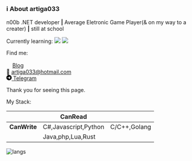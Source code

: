 ### ℹ About artiga033

n00b .NET developer **|** Average Eletronic Game Player(& on my way to a creater) **|** still at school 

Currently learning: ![](https://img.shields.io/badge/-Unity-%23444444?logo=Unity) ![](https://img.shields.io/badge/-Rust-%23444444?logo=Rust)

Find me:

<img width="16px" height="16px" src="https://blog.artiga.top/favicon.png" />[Blog](https://blog.artiga.top)<br/>
📧 [artiga033@hotmail.com](mailto:artiga033@hotmail.com)<br/>
<a target="_blank" href=https://t.me/artiga033><svg width="1em" height="1em" role="img" viewBox="0 0 24 24" xmlns="http://www.w3.org/2000/svg"><path d="M11.944 0A12 12 0 0 0 0 12a12 12 0 0 0 12 12 12 12 0 0 0 12-12A12 12 0 0 0 12 0a12 12 0 0 0-.056 0zm4.962 7.224c.1-.002.321.023.465.14a.506.506 0 0 1 .171.325c.016.093.036.306.02.472-.18 1.898-.962 6.502-1.36 8.627-.168.9-.499 1.201-.82 1.23-.696.065-1.225-.46-1.9-.902-1.056-.693-1.653-1.124-2.678-1.8-1.185-.78-.417-1.21.258-1.91.177-.184 3.247-2.977 3.307-3.23.007-.032.014-.15-.056-.212s-.174-.041-.249-.024c-.106.024-1.793 1.14-5.061 3.345-.48.33-.913.49-1.302.48-.428-.008-1.252-.241-1.865-.44-.752-.245-1.349-.374-1.297-.789.027-.216.325-.437.893-.663 3.498-1.524 5.83-2.529 6.998-3.014 3.332-1.386 4.025-1.627 4.476-1.635z"/></svg>
Telegram
</a>

Thank you for seeing this page.

My Stack:

|               | CanRead            |          |
|---------------|--------------------|----------|
| **CanWrite**  |C#,Javascript,Python|C/C++,Golang
|               |Java,php,Lua,Rust   |

![langs](https://github-readme-stats.vercel.app/api/top-langs/?username=artiga033&layout=compact&langs_count=10&bg_color=33,4A9E9F,A8E6E6 "languages")
